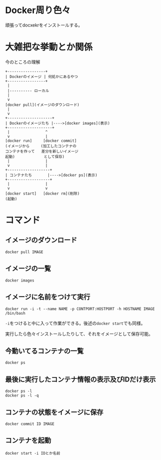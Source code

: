 # Docker周り色々

頑張ってdocxekrをインストールする。

# 大雑把な挙動とか関係

今のところの理解

```
+-----------------+
| Dockerのイメージ | 何処かにあるやつ
+-----------------+
 |
 |---------- ローカル
 |
 v
[docker pull](イメージのダウンロード)
 |
 v
+--------------------+
| Dockerのイメージたち |---->[docker images](表示)
+--------------------+
 |                ^
 v                |
[docker run]     [docker commit]
(イメージから     (加工したコンテナの
コンテナを作って   差分を新しいイメージ
起動)             として保存)
 |                |
 v                |
+-------------------+
| コンテナたち       |---->[docker ps](表示)
+-------------------+
 |                |
 v                v
[docker start]   [docker rm](削除)
(起動)
```

# コマンド

## イメージのダウンロード

```
docker pull IMAGE
```

## イメージの一覧

```
docker images
```

## イメージに名前をつけて実行

```
docker run -i -t --name NAME -p CONTPORT:HOSTPORT -h HOSTNAME IMAGE /bin/bash
```

`-i`をつけると中に入って作業ができる。後述の`docker start`でも同様。

実行したら色々インストールしたりして、それをイメージとして保存可能。

## 今動いてるコンテナの一覧

```
docker ps
```

## 最後に実行したコンテナ情報の表示及びIDだけ表示

```
docker ps -l
docker ps -l -q
```

## コンテナの状態をイメージに保存

```
docker commit ID IMAGE
```

## コンテナを起動

```
docker start -i IDとか名前
```
